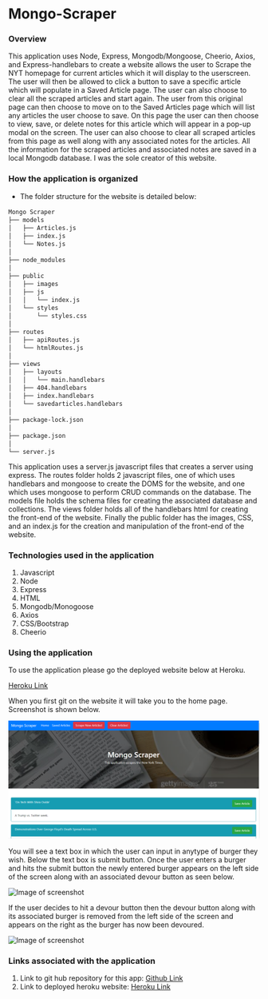 # Mongo-Scraper 

### Overview
This application uses Node, Express, Mongodb/Mongoose, Cheerio, Axios, and Express-handlebars to create a website allows the user to Scrape the NYT homepage for current articles which it will display to the userscreen.  The user will then be allowed to click a button to save a specific article which will populate in a Saved Article page.  The user can also choose to clear all the scraped articles and start again.  The user from this original page can then choose to move on to the Saved Articles page which will list any articles the user choose to save.  On this page the user can then choose to view, save, or delete notes for this article which will appear in a pop-up modal on the screen.   The user can also choose to clear all scraped articles from this page as well along with any associated notes for the articles.  All the information for the scraped articles and associated notes are saved in a local Mongodb database.  I was the sole creator of this website.

### How the application is organized
* The folder structure for the website is detailed below:
```
Mongo Scraper
├── models
│   ├── Articles.js
│   ├── index.js
│   └── Notes.js
│   
├── node_modules
│ 
├── public
│   ├── images
│   ├── js
│   │   └── index.js
│   └── styles
│       └── styles.css     
│
├── routes
│   ├── apiRoutes.js
│   └── htmlRoutes.js 
│
├── views
│   ├── layouts
│   │   └── main.handlebars 
│   ├── 404.handlebars
│   ├── index.handlebars
│   └── savedarticles.handlebars 
│
├── package-lock.json
│
├── package.json 
│   
└── server.js
```

This application uses a server.js javascript files that creates a server using express.  The routes folder holds 2 javascript files, one of which uses handlebars and mongoose to create the DOMS for the website,  and one which uses mongoose to perform CRUD commands on the database.  The models file holds the schema files for creating the associated database and collections.  The views folder holds all of the handlebars html for creating the front-end of the website.  Finally the public folder has the images, CSS, and an index.js for the creation and manipulation of the front-end of the website.


### Technologies used in the application
1.  Javascript
2.  Node
3.  Express
4.  HTML
5.  Mongodb/Monogoose
6.  Axios
7.  CSS/Bootstrap
8.  Cheerio

### Using the application
To use the application please go the deployed website below at Heroku.

  [Heroku Link](https://dry-bayou-13937.herokuapp.com/)

When you first git on the website it will take you to the home page.  Screenshot is shown below.


  ![Image of screenshot](public/images/MongoScrape.png)

You will see a text box in which the user can input in anytype of burger they wish.  Below the text box is submit button.  Once the user enters a burger and hits the submit button the newly entered burger appears on the left side of the screen along with an associated devour button as seen below.

  ![Image of screenshot](public/assets/img/burger1.png)

If the user decides to hit a devour button then the devour button along with its associated burger is removed from the left side of the screen and appears on the right as the burger has now been devoured.

  ![Image of screenshot](public/assets/img/burger2.png)

### Links associated with the application
1.  Link to git hub repository for this app:  [Github Link](https://github.com/eozuna3/Mongo-Scraper)
2.  Link to deployed heroku website:  [Heroku Link](https://dry-bayou-13937.herokuapp.com/)
